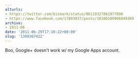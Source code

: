 ```yaml
---
alturls:
- https://twitter.com/bismark/status/86119327861977090
- https://www.facebook.com/17803937/posts/10100109906049369
archive:
- 2011-06
date: '2011-06-29T17:10:22+00:00'
slug: '1309367422'
---
```


Boo, Google+ doesn't work w/ my Google Apps account.

